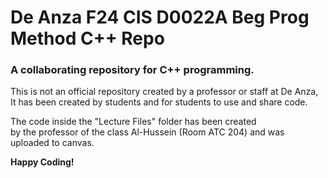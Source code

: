 # De Anza F24 CIS D0022A Beg Prog Method C++ Repo
### A collaborating repository for C++ programming.

This is not an official repository created by a professor or staff at De Anza, <br>
It has been created by students and for students to use and share code. <br>

The code inside the "Lecture Files" folder has been created <br>
by the professor of the class Al-Hussein (Room ATC 204) and was uploaded to canvas.

**Happy Coding!**
